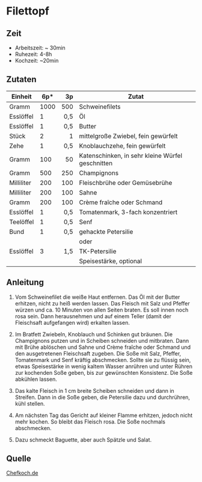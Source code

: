 # Filettopf

## Zeit

- Arbeitszeit: ~ 30min
- Ruhezeit: 4-8h
- Kochzeit: ~20min

## Zutaten

| Einheit    | 6p*  | 3p  | Zutat                                            |
|------------|------|----:|--------------------------------------------------|
| Gramm      | 1000 | 500 | Schweinefilets                                   |
| Esslöffel  | 1    | 0,5 | Öl                                               |
| Esslöffel  | 1    | 0,5 | Butter                                           |
| Stück      | 2    | 1   | mittelgroße Zwiebel, fein gewürfelt              |
| Zehe       | 1    | 0,5 | Knoblauchzehe, fein gewürfelt                    |
| Gramm      | 100  | 50  | Katenschinken, in sehr kleine Würfel geschnitten |
| Gramm      | 500  | 250 | Champignons                                      |
| Milliliter | 200  | 100 | Fleischbrühe oder Gemüsebrühe                    |
| Milliliter | 200  | 100 | Sahne                                            |
| Gramm      | 200  | 100 | Crème fraîche oder Schmand                       |
| Esslöffel  | 1    | 0,5 | Tomatenmark, 3-fach konzentriert                 |
| Teelöffel  | 1    | 0,5 | Senf                                             |
| Bund       | 1    | 0,5 | gehackte Petersilie                              |
|            |      |     | oder                                             |
| Esslöffel  | 3    | 1,5 | TK-Petersilie                                    |
|            |      |     | Speisestärke, optional                           |

## Anleitung

1. Vom Schweinefilet die weiße Haut entfernen. Das Öl mit der Butter erhitzen,
   nicht zu heiß werden lassen. Das Fleisch mit Salz und Pfeffer würzen und ca.
   10 Minuten von allen Seiten braten. Es soll innen noch rosa sein. Dann
   herausnehmen und auf einem Teller (damit der Fleischsaft aufgefangen wird)
   erkalten lassen.

2. Im Bratfett Zwiebeln, Knoblauch und Schinken gut bräunen. Die Champignons
   putzen und in Scheiben schneiden und mitbraten. Dann mit Brühe ablöschen und
   Sahne und Crème fraîche oder Schmand und den ausgetretenen Fleischsaft
   zugeben. Die Soße mit Salz, Pfeffer, Tomatenmark und Senf kräftig
   abschmecken. Sollte sie zu flüssig sein, etwas Speisestärke in wenig kaltem
   Wasser anrühren und unter Rühren zur kochenden Soße geben, bis zur
   gewünschten Konsistenz. Die Soße abkühlen lassen.

3. Das kalte Fleisch in 1 cm breite Scheiben schneiden und dann in Streifen.
   Dann in die Soße geben, die Petersilie dazu und durchrühren, kühl stellen.

4. Am nächsten Tag das Gericht auf kleiner Flamme erhitzen, jedoch nicht mehr
   kochen. So bleibt das Fleisch rosa. Die Soße nochmals abschmecken.

5. Dazu schmeckt Baguette, aber auch Spätzle und Salat.

## Quelle

[Chefkoch.de](https://www.chefkoch.de/rezepte/1342761239096947/Filettopf.html)
